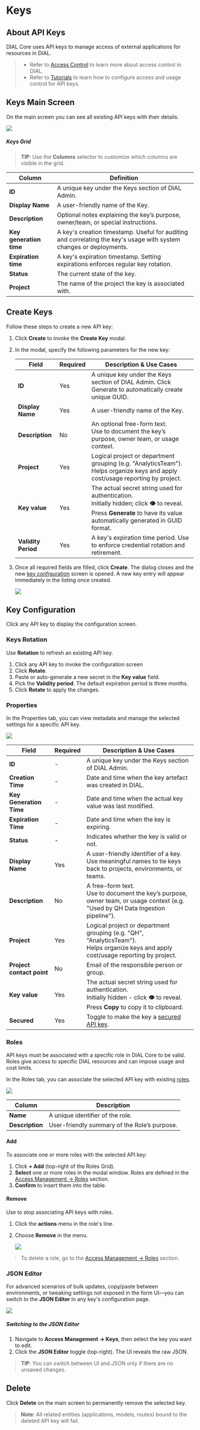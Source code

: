 # Keys

## About API Keys

DIAL Core uses API keys to manage access of external applications for resources in DIAL.

> * Refer to [Access Control](/docs/platform/3.core/2.access-control-intro.md) to learn more about access control in DIAL.
> * Refer to [Tutorials](/docs/tutorials/2.devops/2.auth-and-access-control/0.api-keys.md) to learn how to configure access and usage control for API keys.

## Keys Main Screen

On the main screen you can see all existing API keys with their details.

![](img/img_42.png)

##### Keys Grid

> **TIP**: Use the **Columns** selector to customize which columns are visible in the grid.

| Column                    | Definition                                                                                                          |
|---------------------------|---------------------------------------------------------------------------------------------------------------------|
| **ID**                    | A unique key under the Keys section of DIAL Admin.                                                                  |
| **Display Name**          | A user-friendly name of the Key.                                                                                    |
| **Description**           | Optional notes explaining the key’s purpose, owner/team, or special instructions.                                   |
| **Key generation time**   | A key's creation timestamp. Useful for auditing and correlating the key's usage with system changes or deployments. |
| **Expiration time**       | A key's expiration timestamp. Setting expirations enforces regular key rotation.                                    |
| **Status**                | The current state of the key.                                                                                       |
| **Project**               | The name of the project the key is associated with.                                                                 |


## Create Keys

Follow these steps to create a new API key:

1. Click **Create** to invoke the **Create Key** modal.
2. In the modal, specify the following parameters for the new key:

    | Field               | Required | Description & Use Cases                                                                                                                                                             |
    |---------------------|----------|-------------------------------------------------------------------------------------------------------------------------------------------------------------------------------------|
    | **ID**              | Yes      | A unique key under the Keys section of DIAL Admin. Click Generate to automatically create unique GUID.                                                                              |
    | **Display Name**    | Yes      | A user-friendly name of the Key.                                                                                                                                                    |
    | **Description**     | No       | An optional free-form text.<br />Use to document the key’s purpose, owner team, or usage context.                                                                                   |
    | **Project**         | Yes      | Logical project or department grouping (e.g. "AnalyticsTeam").<br />Helps organize keys and apply cost/usage reporting by project.                                                  |
    | **Key value**       | Yes      | The actual secret string used for authentication.<br />Initially hidden; click **👁️** to reveal.<br />Press **Generate** to have its value automatically generated in GUID format. |
    | **Validity Period** | Yes      | A key's expiration time period. Use to enforce credential rotation and retirement.                                                                                                  |

3. Once all required fields are filled, click **Create**. The dialog closes and the new [key configuration](#key-configuration) screen is opened. A new key entry will appear immediately in the listing once created.

    ![](img/img_43.png)


## Key Configuration

Click any API key to display the configuration screen.

### Keys Rotation

Use **Rotation** to refresh an existing API key.

1. Click any API key to invoke the configuration screen
2. Click **Rotate**.
3. Paste or auto-generate a new secret in the **Key value** field.
4. Pick the **Validity period**. The default expiration period is three months.
5. Click **Rotate** to apply the changes.

### Properties

In the Properties tab, you can view metadata and manage the selected settings for a specific API key. 

![](img/img_44.png)

| Field                     | Required | Description & Use Cases                                                                                                                         |
|---------------------------|----------|-------------------------------------------------------------------------------------------------------------------------------------------------|
| **ID**                    | -        | A unique key under the Keys section of DIAL Admin.                                                                                              |
| **Creation Time**         | -        | Date and time when the key artefact was created in DIAL.                                                                                        |
| **Key Generation Time**   | -        | Date and time when the actual key value was last modified.                                                                                      |
| **Expiration Time**       | -        | Date and time when the key is expiring.                                                                                                         |
| **Status**                | -        | Indicates whether the key is valid or not.                                                                                                      |
| **Display Name**          | Yes      | A user-friendly identifier of a key.<br />Use meaningful names to tie keys back to projects, environments, or teams.                            |
| **Description**           | No       | A free-form text.<br />Use to document the key’s purpose, owner team, or usage context (e.g. "Used by QH Data Ingestion pipeline").             |
| **Project**               | Yes      | Logical project or department grouping (e.g. "QH", "AnalyticsTeam").<br />Helps organize keys and apply cost/usage reporting by project.        |
| **Project contact point** | No       | Email of the responsible person or group.                                                                                                       |
| **Key value**             | Yes      | The actual secret string used for authentication.<br />Initially hidden - click **👁️** to reveal.<br />Press **Copy** to copy it to clipboard. |
| **Secured**               | Yes      | Toggle to make the key a [secured API key](/docs/platform/3.core/4.privacy.md#applications-audit-logs).                                         |


### Roles

API keys must be associated with a specific role in DIAL Core to be valid. Roles give access to specific DIAL resources and can impose usage and cost limits.

In the Roles tab, you can associate the selected API key with existing [roles](/docs/tutorials/3.admin/access-management-roles.md).

![](img/img_45.png)

| Column    | Description|
| --------------- |-----------------------------------------------|
| **Name**  | A unique identifier of the role.     |
| **Description** | User-friendly summary of the Role’s purpose. |

#### Add

To associate one or more roles with the selected API key:

1. Click **+ Add** (top-right of the Roles Grid).
2. **Select** one or more roles in the modal window. Roles are defined in the [Access Management → Roles](/docs/tutorials/3.admin/access-management-roles.md) section.
3. **Confirm** to insert them into the table.

#### Remove

Use to stop associating API keys with roles. 
 
1. Click the **actions** menu in the role's line.
2. Choose **Remove** in the menu.

    ![](img/83.png)

> To delete a role, go to the [Access Management → Roles](/docs/tutorials/3.admin/access-management-roles.md) section.

### JSON Editor

For advanced scenarios of bulk updates, copy/paste between environments, or tweaking settings not exposed in the form UI—you can switch to the **JSON Editor** in any key's configuration page.

![](img/75.png)

##### Switching to the JSON Editor

1. Navigate to **Access Management → Keys**, then select the key you want to edit.
2. Click the **JSON Editor** toggle (top-right). The UI reveals the raw JSON.

> **TIP**: You can switch between UI and JSON only if there are no unsaved changes.


## Delete

Click **Delete** on the main screen to permanently remove the selected key. 

> **Note**: All related entities (applications, models, routes) bound to the deleted API key will fail.